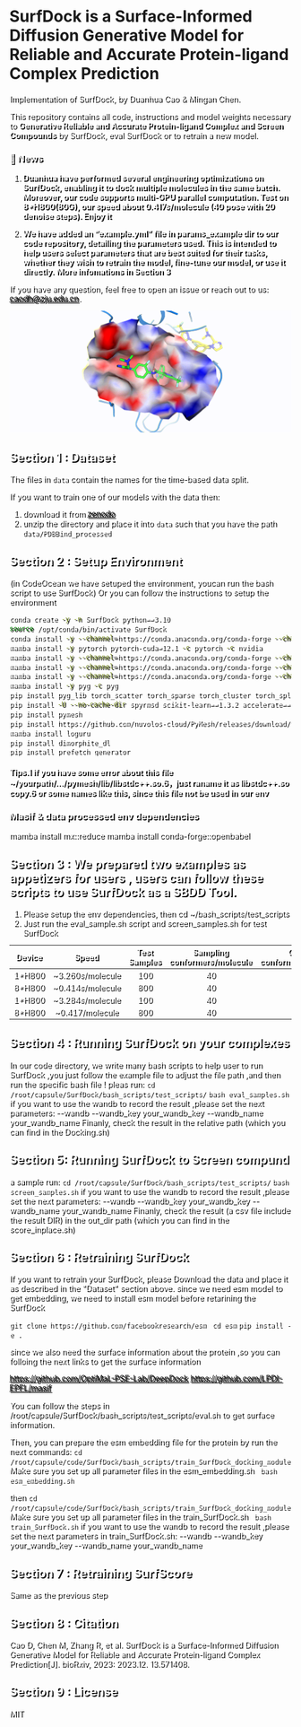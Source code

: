 # SurfDock is a Surface-Informed Diffusion Generative Model for Reliable and Accurate Protein-ligand Complex Prediction
<div style="background-image: figs/docking.gif; color: white; text-shadow: 2px 2px black;">

Implementation of SurfDock, by Duanhua Cao & Mingan Chen.

This repository contains all code, instructions and model weights necessary to **Generative Reliable and Accurate Protein-ligand Complex and Screen Compounds** by SurfDock, eval SurfDock or to retrain a new model.
### 🔔 News
1. **Duanhua have performed several engineering optimizations on SurfDock, enabling it to dock multiple molecules in the same batch. Moreover, our code supports multi-GPU parallel computation. Test on 8*H800(80G), our speed about 0.417s/molecule (40 pose with 20 denoise steps). Enjoy it**

2. **We have added an “example.yml” file in params_example dir to our code repository, detailing the parameters used. This is intended to help users select parameters that are best suited for their tasks, whether they wish to retrain the model, fine-tune our model, or use it directly.**
**More infomations in Section 3**

If you have any question, feel free to open an issue or reach out to us: [caodh@zju.edu.cn](caodh@zju.edu.cn).

![Alt Text](figs/docking.gif)

## Section 1 : Dataset

The files in `data` contain the names for the time-based data split.

If you want to train one of our models with the data then:

1. download it from [zenodo](https://zenodo.org/record/6408497)
2. unzip the directory and place it into `data` such that you have the path `data/PDBBind_processed`

## Section 2 : Setup Environment

(in CodeOcean we have setuped the environment, youcan run the bash script to use SurfDock)
Or you can follow the instructions to setup the environment

```bash
conda create -y -n SurfDock python==3.10
source /opt/conda/bin/activate SurfDock
conda install -y --channel=https://conda.anaconda.org/conda-forge --channel=https://conda.anaconda.org/pytorch --channel=https://conda.anaconda.org/pyg mamba && conda clean -ya
mamba install -y pytorch pytorch-cuda=12.1 -c pytorch -c nvidia
mamba install -y --channel=https://conda.anaconda.org/conda-forge --channel=https://conda.anaconda.org/pytorch --channel=https://conda.anaconda.org/pyg numpy==1.20 scipy==1.8.1 pandas==2.1.2 &&conda clean -ya
mamba install -y --channel=https://conda.anaconda.org/conda-forge --channel=https://conda.anaconda.org/pytorch --channel=https://conda.anaconda.org/pyg openff-toolkit==0.15.2 openmm==8.1.1 openmmforcefields==0.12.0 pdbfixer==1.9 && conda clean -ya
mamba install -y --channel=https://conda.anaconda.org/conda-forge --channel=https://conda.anaconda.org/pytorch --channel=https://conda.anaconda.org/pyg babel==2.13.1 biopandas==0.4.1 openbabel==3.1.1 plyfile==1.0.1 prody==2.4.0 torch-ema==0.3 torchmetrics==1.2.1 && conda clean -ya
mamba install -y pyg -c pyg
pip install pyg_lib torch_scatter torch_sparse torch_cluster torch_spline_conv -f https://data.pyg.org/whl/torch-2.2.0+cu121.html
pip install -U --no-cache-dir spyrmsd scikit-learn==1.3.2 accelerate==0.15.0 biopython==1.79 e3nn==0.5.1 huggingface-hub==0.17.3 mdanalysis==2.4.0 posebusters==0.2.7 rdkit==2023.3.1 tokenizers==0.13.3 transformers==4.29.2 wandb==0.16.1
pip install pymesh
pip install https://github.com/nuvolos-cloud/PyMesh/releases/download/v0.3.1/pymesh2-0.3.1-cp310-cp310-linux_x86_64.whl
mamba install loguru
pip install dimorphite_dl
pip install prefetch_generator
```
#### Tips.1 **if you have some error about this file ~/yourpath/.../pymesh/lib/libstdc++.so.6，just raname it as libstdc++.so copy.6 or some names like this, since this file not be used in our env**
### Masif & data processed env dependencies
mamba install mx::reduce
mamba install conda-forge::openbabel

## Section 3 :  We prepared two examples as appetizers for users , users can follow these scripts to use SurfDock as a SBDD Tool.
1. Please setup the env dependencies, then cd ~/bash_scripts/test_scripts
2. Just run the eval_sample.sh script and screen_samples.sh for test SurfDock 

|   Device |   Speed  | Test Samples  | Sampling conformers/molecule | Output conformers/molecule | Sampling steps|
|:----------:|:----------:|:----------:|:----------:|:----------:|:----------:|
|  1*H800  |   ~3.260s/molecule  |   100  |   40  |   1  |   20  |
|  8*H800  |   ~0.414s/molecule  |   800  |   40  |   1  |   20  |
|  1*H800  |   ~3.284s/molecule  |   100  |   40  |   40  |   20  |
|  8*H800  |   ~0.417/molecule  |   800  |   40  |   40  |   20  |

## Section 4 : Running SurfDock on your complexes

In our code directory, we write many bash scripts to help user to run SurfDock ,you just follow the example file to adjust the file path ,and then run the specific bash file !
pleas run:
`cd /root/capsule/SurfDock/bash_scripts/test_scripts/`
`bash eval_samples.sh`
if you want to use the wandb to record the result ,please set the next parameters:
    --wandb 
    --wandb_key your_wandb_key 
    --wandb_name your_wandb_name 
Finanly, check the result in the relative path (which you can find in the Docking.sh)

## Section 5: Running SurfDock to Screen compund

a sample run:
`cd /root/capsule/SurfDock/bash_scripts/test_scripts/`
`bash screen_samples.sh`
if you want to use the wandb to record the result ,please set the next parameters:
    --wandb 
    --wandb_key your_wandb_key 
    --wandb_name your_wandb_name 
Finanly, check the result (a csv file include the result DIR) in the out_dir path (which you can find in the score_inplace.sh)

## Section 6 : Retraining SurfDock

If you want to retrain your SurfDock, please Download the data and place it as described in the "Dataset" section above.
since we need esm model to get embedding, we need to install esm model before retarining the SurfDock

`git clone https://github.com/facebookresearch/esm `
`cd esm`
`pip install -e .`

since we also need the surface information about the protein ,so you can folloing the next links to get the surface information

https://github.com/OptiMaL-PSE-Lab/DeepDock
https://github.com/LPDI-EPFL/masif

You can follow the steps in /root/capsule/SurfDock/bash_scripts/test_scripts/eval.sh to get surface information.

Then, you can prepare the esm embedding file for the protein by run the next commands:
`cd /root/capsule/code/SurfDock/bash_scripts/train_SurfDock_docking_module`
Make sure you set up all parameter files in the esm_embedding.sh 
` bash esm_embedding.sh`

then 
`cd /root/capsule/code/SurfDock/bash_scripts/train_SurfDock_docking_module`
Make sure you set up all parameter files in the train_SurfDock.sh
` bash train_SurfDock.sh`
if you want to use the wandb to record the result ,please set the next parameters in train_SurfDock.sh:
    --wandb 
    --wandb_key your_wandb_key 
    --wandb_name your_wandb_name 

## Section 7 : Retraining SurfScore

Same as the previous step


## Section 8 : Citation

Cao D, Chen M, Zhang R, et al. SurfDock is a Surface-Informed Diffusion Generative Model for Reliable and Accurate Protein-ligand Complex Prediction[J]. bioRxiv, 2023: 2023.12. 13.571408.

## Section 9 : License

MIT